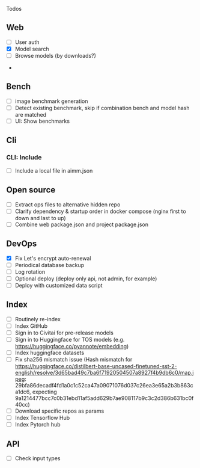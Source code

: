 Todos

## Web
- [ ] User auth
- [x] Model search
- [ ] Browse models (by downloads?)
- 
## Bench
- [ ] image benchmark generation
- [ ] Detect existing benchmark, skip if combination bench and model hash are matched
- [ ] UI: Show benchmarks

## Cli

### CLI: Include
- [ ] Include a local file in aimm.json

## Open source
- [ ] Extract ops files to alternative hidden repo
- [ ] Clarify dependency & startup order in docker compose (nginx first to down and last to up)
- [ ] Combine web package.json and project package.json

## DevOps
- [x] Fix Let's encrypt auto-renewal
- [ ] Periodical database backup
- [ ] Log rotation
- [ ] Optional deploy (deploy only api, not admin, for example)
- [ ] Deploy with customized data script

## Index
- [ ] Routinely re-index
- [ ] Index GitHub
- [ ] Sign in to Civitai for pre-release models
- [ ] Sign in to Huggingface for TOS models (e.g. https://huggingface.co/pyannote/embedding)
- [ ] Index huggingface datasets
- [ ] Fix sha256 mismatch issue (Hash mismatch for https://huggingface.co/distilbert-base-uncased-finetuned-sst-2-english/resolve/3d65bad49c7ba6f71920504507a8927f4b9db6c0/map.jpeg: 29bfa86decadf4fd1a0c1c52ca47a09071076d037c26ea3e65a2b3b863ca1dc6, expecting 9a1214477bcc7c0b31ebd11af5add629b7ae908117b9c3c2d386b631bc0f40cc)
- [ ] Download specific repos as params
- [ ] Index Tensorflow Hub
- [ ] Index Pytorch hub

## API
- [ ] Check input types
